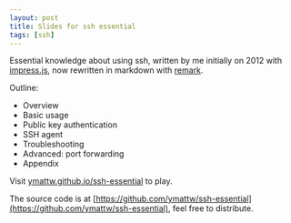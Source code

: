 ```yaml
---
layout: post
title: Slides for ssh essential
tags: [ssh]
---
```


Essential knowledge about using ssh, written by me initially on 2012 with
[impress.js](https://github.com/impress/impress.js), now rewritten in markdown
with [remark](https://github.com/gnab/remark).

Outline:

- Overview
- Basic usage
- Public key authentication
- SSH agent
- Troubleshooting
- Advanced: port forwarding
- Appendix

Visit [ymattw.github.io/ssh-essential](http://ymattw.github.io/ssh-essential)
to play.

The source code is at
[https://github.com/ymattw/ssh-essential](https://github.com/ymattw/ssh-essential),
feel free to distribute.
